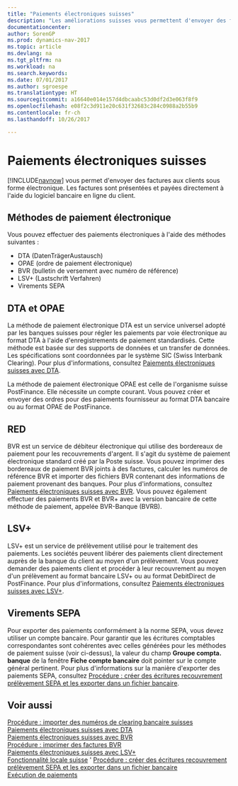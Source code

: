 ```yaml
---
title: "Paiements électroniques suisses"
description: "Les améliorations suisses vous permettent d'envoyer des factures aux clients sous forme électronique. Les factures sont présentées et payées directement à l'aide du logiciel bancaire en ligne du client."
documentationcenter: 
author: SorenGP
ms.prod: dynamics-nav-2017
ms.topic: article
ms.devlang: na
ms.tgt_pltfrm: na
ms.workload: na
ms.search.keywords: 
ms.date: 07/01/2017
ms.author: sgroespe
ms.translationtype: HT
ms.sourcegitcommit: a16640e014e157d4dbcaabc53d0df2d3e063f8f9
ms.openlocfilehash: e08f2c3d911e20c631f32683c284c0988a2b55b9
ms.contentlocale: fr-ch
ms.lasthandoff: 10/26/2017

---
```

# <a name="swiss-electronic-payments"></a>Paiements électroniques suisses
[!INCLUDE[navnow](../../includes/navnow_md.md)] vous permet d'envoyer des factures aux clients sous forme électronique. Les factures sont présentées et payées directement à l'aide du logiciel bancaire en ligne du client.  

## <a name="electronic-payment-methods"></a>Méthodes de paiement électronique  
Vous pouvez effectuer des paiements électroniques à l'aide des méthodes suivantes :  

- DTA (DatenTrägerAustausch)  
- OPAE (ordre de paiement électronique)  
- BVR (bulletin de versement avec numéro de référence)  
- LSV+ (Lastschrift Verfahren)  
- Virements SEPA  

## <a name="dta-and-ezag"></a>DTA et OPAE  
La méthode de paiement électronique DTA est un service universel adopté par les banques suisses pour régler les paiements par voie électronique au format DTA à l'aide d'enregistrements de paiement standardisés. Cette méthode est basée sur des supports de données et un transfer de données. Les spécifications sont coordonnées par le système SIC (Swiss Interbank Clearing). Pour plus d'informations, consultez [Paiements électroniques suisses avec DTA](swiss-electronic-payments-using-dta.md).  

La méthode de paiement électronique OPAE est celle de l'organisme suisse PostFinance. Elle nécessite un compte courant. Vous pouvez créer et envoyer des ordres pour des paiements fournisseur au format DTA bancaire ou au format OPAE de PostFinance.  

## <a name="esr"></a>RED  
BVR est un service de débiteur électronique qui utilise des bordereaux de paiement pour les recouvrements d'argent. Il s'agit du système de paiement électronique standard créé par la Poste suisse. Vous pouvez imprimer des bordereaux de paiement BVR joints à des factures, calculer les numéros de référence BVR et importer des fichiers BVR contenant des informations de paiement provenant des banques. Pour plus d'informations, consultez [Paiements électroniques suisses avec BVR](how-to-print-esr-invoices.md). Vous pouvez également effectuer des paiements BVR et BVR+ avec la version bancaire de cette méthode de paiement, appelée BVR-Banque (BVRB).  

## <a name="lsv"></a>LSV+  
LSV+ est un service de prélèvement utilisé pour le traitement des paiements. Les sociétés peuvent libérer des paiements client directement auprès de la banque du client au moyen d'un prélèvement. Vous pouvez demander des paiements client et procéder à leur recouvrement au moyen d'un prélèvement au format bancaire LSV+ ou au format DebitDirect de PostFinance. Pour plus d'informations, consultez [Paiements électroniques suisses avec LSV+](swiss-electronic-payments-using-lsv-.md).  

## <a name="sepa-credit-transfers"></a>Virements SEPA  
Pour exporter des paiements conformément à la norme SEPA, vous devez utiliser un compte bancaire. Pour garantir que les écritures comptables correspondantes sont cohérentes avec celles générées pour les méthodes de paiement suisse (voir ci-dessus), la valeur du champ **Groupe compta. banque** de la fenêtre **Fiche compte bancaire** doit pointer sur le compte général pertinent. Pour plus d'informations sur la manière d'exporter des paiements SEPA, consultez [Procédure : créer des écritures recouvrement prélèvement SEPA et les exporter dans un fichier bancaire](../../finance-how-create-sepa-direct-debit-collection-entries-export-bank-file.md).  

## <a name="see-also"></a>Voir aussi  
 [Procédure : importer des numéros de clearing bancaire suisses](how-to-import-swiss-bank-clearing-numbers.md)   
 [Paiements électroniques suisses avec DTA](swiss-electronic-payments-using-dta.md)   
 [Paiements électroniques suisses avec BVR](swiss-electronic-payments-using-esr.md)   
 [Procédure : imprimer des factures BVR](how-to-print-esr-invoices.md)   
 [Paiements électroniques suisses avec LSV+](swiss-electronic-payments-using-lsv-.md)   
 [Fonctionnalité locale suisse](switzerland-local-functionality.md)  ' [Procédure : créer des écritures recouvrement prélèvement SEPA et les exporter dans un fichier bancaire](../../finance-how-create-sepa-direct-debit-collection-entries-export-bank-file.md)  
 [Exécution de paiements](../../payables-make-payments.md)

